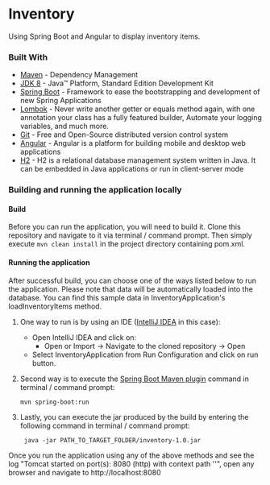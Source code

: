 # Inventory
Using Spring Boot and Angular to display inventory items.

### Built With

* [Maven](http://maven.apache.org/) - Dependency Management<br/>
* [JDK 8](https://docs.oracle.com/javase/8/docs/technotes/guides/install/install_overview.html) - Java™ Platform, Standard Edition Development Kit
* [Spring Boot](https://spring.io/projects/spring-boot) - Framework to ease the bootstrapping and development of new Spring Applications<br/>
* [Lombok](https://projectlombok.org/) - Never write another getter or equals method again, with one annotation your class has a fully featured builder, Automate your logging variables, and much more.<br/>
* [Git](https://git-scm.com/) - Free and Open-Source distributed version control system<br/>
* [Angular](https://angular.io/) - Angular is a platform for building mobile and desktop web applications
* [H2](https://www.h2database.com/html/main.html) - H2 is a relational database management system written in Java. It can be embedded in Java applications or run in client-server mode


### Building and running the application locally
#### Build
Before you can run the application, you will need to build it. Clone this repository and navigate to it via terminal / command prompt. Then simply execute `mvn clean install` in the project directory containing pom.xml.

#### Running the application
After successful build, you can choose one of the ways listed below to run the
 application. Please note that data will be automatically loaded into the
  database. You can find this sample data in InventoryApplication's
   loadInventoryItems method.

1. One way to run is by using an IDE ([IntelliJ IDEA](https://www.jetbrains.com/idea/) in this case):
   - Open IntelliJ IDEA and click on: 
      - Open or Import -> Navigate to the cloned repository -> Open
   - Select InventoryApplication from Run Configuration and click on run button.
   
2. Second way is to execute the [Spring Boot Maven plugin](https://docs.spring.io/spring-boot/docs/current/reference/html/build-tool-plugins-maven-plugin.html) command in terminal / command prompt:
    ```shell
    mvn spring-boot:run
    ```
3. Lastly, you can execute the jar produced by the build by entering the following command in terminal / command prompt:
    ```shell
     java -jar PATH_TO_TARGET_FOLDER/inventory-1.0.jar
    ```
    
Once you run the application using any of the above methods and see the log "Tomcat started on port(s): 8080 (http) with context path ''", open any browser and navigate to http://localhost:8080
